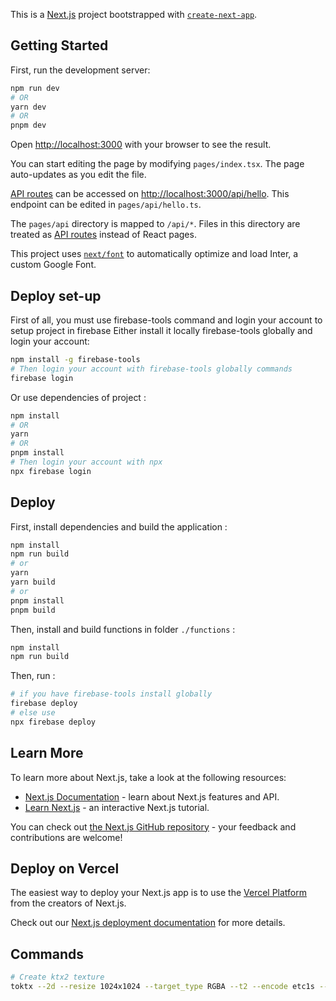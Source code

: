 This is a [Next.js](https://nextjs.org/) project bootstrapped with [`create-next-app`](https://github.com/vercel/next.js/tree/canary/packages/create-next-app).

## Getting Started

First, run the development server:

```bash
npm run dev
# OR
yarn dev
# OR
pnpm dev
```

Open [http://localhost:3000](http://localhost:3000) with your browser to see the result.

You can start editing the page by modifying `pages/index.tsx`. The page auto-updates as you edit the file.

[API routes](https://nextjs.org/docs/api-routes/introduction) can be accessed on [http://localhost:3000/api/hello](http://localhost:3000/api/hello). This endpoint can be edited in `pages/api/hello.ts`.

The `pages/api` directory is mapped to `/api/*`. Files in this directory are treated as [API routes](https://nextjs.org/docs/api-routes/introduction) instead of React pages.

This project uses [`next/font`](https://nextjs.org/docs/basic-features/font-optimization) to automatically optimize and load Inter, a custom Google Font.

## Deploy set-up

First of all, you must use firebase-tools command and login your account to setup project in firebase
Either install it locally firebase-tools globally and login your account:

```bash
npm install -g firebase-tools
# Then login your account with firebase-tools globally commands
firebase login
```

Or use dependencies of project :

```bash
npm install
# OR
yarn
# OR
pnpm install
# Then login your account with npx
npx firebase login
```

## Deploy

First, install dependencies and build the application :

```bash
npm install
npm run build
# or
yarn
yarn build
# or
pnpm install
pnpm build
```

Then, install and build functions in folder `./functions` :

```bash
npm install
npm run build
```

Then, run :

```bash
# if you have firebase-tools install globally
firebase deploy
# else use
npx firebase deploy
```

## Learn More

To learn more about Next.js, take a look at the following resources:

- [Next.js Documentation](https://nextjs.org/docs) - learn about Next.js features and API.
- [Learn Next.js](https://nextjs.org/learn) - an interactive Next.js tutorial.

You can check out [the Next.js GitHub repository](https://github.com/vercel/next.js/) - your feedback and contributions are welcome!

## Deploy on Vercel

The easiest way to deploy your Next.js app is to use the [Vercel Platform](https://vercel.com/new?utm_medium=default-template&filter=next.js&utm_source=create-next-app&utm_campaign=create-next-app-readme) from the creators of Next.js.

Check out our [Next.js deployment documentation](https://nextjs.org/docs/deployment) for more details.


## Commands
```sh
# Create ktx2 texture
toktx --2d --resize 1024x1024 --target_type RGBA --t2 --encode etc1s --clevel 5 --qlevel 255 --assign_oetf linear out.ktx2 in.png
```